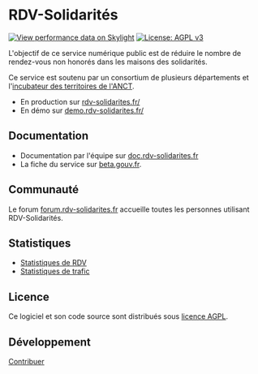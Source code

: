 # RDV-Solidarités

[![View performance data on Skylight](https://badges.skylight.io/status/RgR7i58P67xN.svg)](https://oss.skylight.io/app/applications/RgR7i58P67xN)
[![License: AGPL v3](https://img.shields.io/badge/License-AGPL%20v3-blue.svg)](https://www.gnu.org/licenses/agpl-3.0)

L'objectif de ce service numérique public est de réduire le nombre de rendez-vous non honorés dans les maisons des solidarités.

Ce service est soutenu par un consortium de plusieurs départements et l'[incubateur des territoires de l'ANCT](https://incubateur.anct.gouv.fr/).

- En production sur [rdv-solidarites.fr/](https://www.rdv-solidarites.fr/)
- En démo sur [demo.rdv-solidarites.fr/](https://demo.rdv-solidarites.fr/)

## Documentation

- Documentation par l'équipe sur [doc.rdv-solidarites.fr](https://doc.rdv-solidarites.fr/)
- La fiche du service sur [beta.gouv.fr](https://beta.gouv.fr/startups/lapins.html).

## Communauté

Le forum [forum.rdv-solidarites.fr](https://forum.rdv-solidarites.fr/) accueille toutes les personnes utilisant RDV-Solidarités.

## Statistiques

- [Statistiques de RDV](https://www.rdv-solidarites.fr/stats)
- [Statistiques de trafic](https://stats.data.gouv.fr/index.php?module=CoreHome&action=index&idSite=123&period=range&date=previous30&updated=1#?idSite=123&period=range&date=previous30&category=Dashboard_Dashboard&subcategory=1)

## Licence

Ce logiciel et son code source sont distribués sous [licence AGPL](https://www.gnu.org/licenses/why-affero-gpl.fr.html).

## Développement

[Contribuer](CONTRIBUTING.md)
